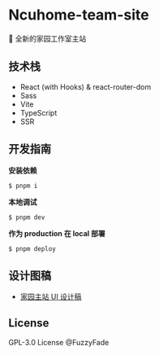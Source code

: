 # Ncuhome-team-site

:tada: 全新的家园工作室主站

## 技术栈

- React (with Hooks) & react-router-dom
- Sass
- Vite
- TypeScript
- SSR

## 开发指南

**安装依赖**

```shell
$ pnpm i
```

**本地调试**

```shell
$ pnpm dev
```

**作为 production 在 local 部署**

```shell
$ pnpm deploy
```

## 设计图稿

- [家园主站 UI 设计稿](https://ncuhome.yuque.com/ncuhomer/pproject/toeqik)

## License

GPL-3.0 License @FuzzyFade
